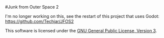 #Junk from Outer Space 2

I'm no longer working on this, see the restart of this project that uses Godot: https://github.com/Techjar/JFOS2

This software is licensed under the [GNU General Public License, Version 3](http://www.gnu.org/licenses/gpl.html).
